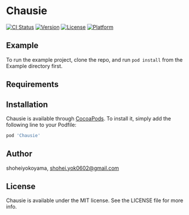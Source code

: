 # Chausie

[![CI Status](https://img.shields.io/travis/shoheiyokoyama/Chausie.svg?style=flat)](https://travis-ci.org/shoheiyokoyama/Chausie)
[![Version](https://img.shields.io/cocoapods/v/Chausie.svg?style=flat)](https://cocoapods.org/pods/Chausie)
[![License](https://img.shields.io/cocoapods/l/Chausie.svg?style=flat)](https://cocoapods.org/pods/Chausie)
[![Platform](https://img.shields.io/cocoapods/p/Chausie.svg?style=flat)](https://cocoapods.org/pods/Chausie)

## Example

To run the example project, clone the repo, and run `pod install` from the Example directory first.

## Requirements

## Installation

Chausie is available through [CocoaPods](https://cocoapods.org). To install
it, simply add the following line to your Podfile:

```ruby
pod 'Chausie'
```

## Author

shoheiyokoyama, shohei.yok0602@gmail.com

## License

Chausie is available under the MIT license. See the LICENSE file for more info.
